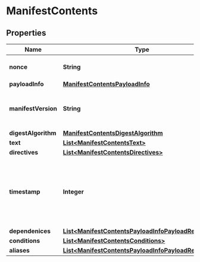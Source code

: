 
# ManifestContents

## Properties
Name | Type | Description | Notes
------------ | ------------- | ------------- | -------------
**nonce** | **String** | A 128-bit random field |  [optional]
**payloadInfo** | [**ManifestContentsPayloadInfo**](ManifestContentsPayloadInfo.md) |  |  [optional]
**manifestVersion** | **String** | The version of the manifest format being used. |  [optional]
**digestAlgorithm** | [**ManifestContentsDigestAlgorithm**](ManifestContentsDigestAlgorithm.md) |  |  [optional]
**text** | [**List&lt;ManifestContentsText&gt;**](ManifestContentsText.md) |  |  [optional]
**directives** | [**List&lt;ManifestContentsDirectives&gt;**](ManifestContentsDirectives.md) |  |  [optional]
**timestamp** | **Integer** | The time the manifest was created. The timestamp is stored as Unix time. |  [optional]
**dependenices** | [**List&lt;ManifestContentsPayloadInfoPayloadReference&gt;**](ManifestContentsPayloadInfoPayloadReference.md) |  |  [optional]
**conditions** | [**List&lt;ManifestContentsConditions&gt;**](ManifestContentsConditions.md) |  |  [optional]
**aliases** | [**List&lt;ManifestContentsPayloadInfoPayloadReference&gt;**](ManifestContentsPayloadInfoPayloadReference.md) |  |  [optional]



